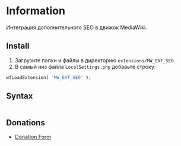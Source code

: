 # Information

Интеграция дополнительного SEO в движок MediaWiki.

## Install

1. Загрузите папки и файлы в директорию `extensions/MW_EXT_SEO`.
2. В самый низ файла `LocalSettings.php` добавьте строку:

```php
wfLoadExtension( 'MW_EXT_SEO' );
```

## Syntax

```html

```

## Donations

- [Donation Form](https://donation-form.github.io/)
